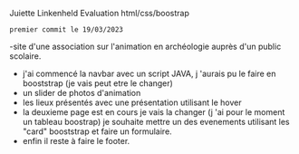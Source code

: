 Juiette Linkenheld 
Evaluation html/css/boostrap

    premier commit le 19/03/2023
-site d'une association sur l'animation en archéologie auprès d'un public scolaire.
- j'ai commencé la navbar avec un script JAVA, j 'aurais pu le faire en booststrap (je vais peut etre le changer)
- un slider de photos d'animation
- les lieux présentés avec une présentation utilisant le hover
- la deuxieme page est en cours je vais la changer (j 'ai pour le moment un tableau boostrap) je souhaite mettre un des evenements utilisant les "card" booststrap et faire un formulaire.
- enfin il reste à faire le footer.

